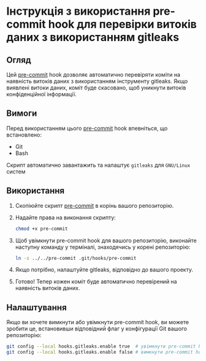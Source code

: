 # Інструкція з використання pre-commit hook для перевірки витоків даних з використанням gitleaks

## Огляд

Цей [pre-commit](./pre-commit) hook дозволяє автоматично перевіряти коміти на наявність витоків даних з використанням інструменту gitleaks. Якщо виявлені витоки даних, коміт буде скасовано, щоб уникнути витоків конфіденційної інформації.

## Вимоги

Перед використанням цього [pre-commit](./pre-commit) hook впевніться, що встановлено:

- Git
- Bash

Скрипт автоматично завантажить та налаштує `gitleaks` для `GNU/Linux` систем
## Використання

1. Скопіюйте скрипт [pre-commit](./pre-commit) в корінь вашого репозиторію.

2. Надайте права на виконання скрипту:
    ```bash
    chmod +x pre-commit
    ```

3. Щоб увімкнути pre-commit hook для вашого репозиторію, виконайте наступну команду у терміналі, знаходячись у корені репозиторію:
    ```bash
    ln -s ../../pre-commit .git/hooks/pre-commit
    ```

4. Якщо потрібно, налаштуйте gitleaks, відповідно до вашого проекту.

5. Готово! Тепер кожен коміт буде автоматично перевірений на наявність витоків даних.

## Налаштування

Якщо ви хочете вимкнути або увімкнути pre-commit hook, ви можете зробити це, встановивши відповідний флаг у конфігурації Git вашого репозиторію:

```bash
git config --local hooks.gitleaks.enable true  # увімкнути pre-commit hook
git config --local hooks.gitleaks.enable false # вимкнути pre-commit hook
```